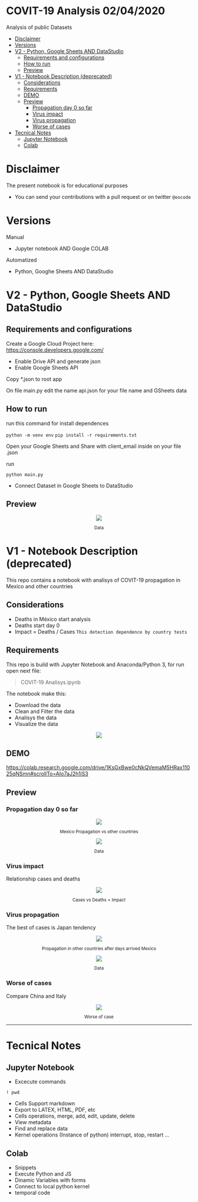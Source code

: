 
# COVIT-19 Analysis 02/04/2020 <!-- omit in toc -->

Analysis of public Datasets
- [Disclaimer](#disclaimer)
- [Versions](#versions)
- [V2 - Python, Google Sheets AND DataStudio](#v2---python-google-sheets-and-datastudio)
  - [Requirements and configurations](#requirements-and-configurations)
  - [How to run](#how-to-run)
  - [Preview](#preview)
- [V1 - Notebook Description (deprecated)](#v1---notebook-description-deprecated)
  - [Considerations](#considerations)
  - [Requirements](#requirements)
  - [DEMO](#demo)
  - [Preview](#preview-1)
    - [Propagation day 0 so far](#propagation-day-0-so-far)
    - [Virus impact](#virus-impact)
    - [Virus propagation](#virus-propagation)
    - [Worse of cases](#worse-of-cases)
- [Tecnical Notes](#tecnical-notes)
  - [Jupyter Notebook](#jupyter-notebook)
  - [Colab](#colab)

# Disclaimer
The present notebook is for educational purposes

* You can send your contributions with a pull request or on twitter ``@eocode``

# Versions

Manual
* Jupyter notebook AND Google COLAB

Automatized
* Python, Googhe Sheets AND DataStudio

# V2 - Python, Google Sheets AND DataStudio

## Requirements and configurations

Create a Google Cloud Project here: 
https://console.developers.google.com/

* Enable Drive API and generate json
* Enable Google Sheets API

Copy *.json to root app

On file main.py edit the name api.json for your file name and GSheets data

## How to run

run this command for install dependences

`python -m venv env`
`pip install -r requirements.txt`

Open your Google Sheets and Share with client_email inside on your file .json

run
```shell
python main.py
```

* Connect Dataset in Google Sheets to DataStudio

## Preview
<div align="center">
  <img src="images/Dashboard.png">
  <small><p>Data</p></small>
</div>

# V1 - Notebook Description (deprecated)
This repo contains a notebook with analisys of COVIT-19 propagation in Mexico and other countries

## Considerations
* Deaths in México start analysis
* Deaths start day 0
* Impact = Deaths / Cases `This detection dependence by country tests`

## Requirements
This repo is build with Jupyter Notebook and Anaconda/Python 3, for run open next file:

> COVIT-19 Analisys.ipynb

The notebook make this:
* Download the data
* Clean and Filter the data
* Analisys the data
* Visualize the data

<div align="center">
  <img src="images/Screenshot_3.png">
</div>

## DEMO
https://colab.research.google.com/drive/1KsGxBwe0cNkQVemaM5HRax11025qNSmn#scrollTo=AIo7aJ2h1iS3

## Preview

### Propagation day 0 so far

<div align="center">
  <img src="images/Screenshot_1.png">
  <small><p>Mexico Propagation vs other countries</p></small>
</div>

<div align="center">
  <img src="images/Screenshot_2.png">
  <small><p>Data</p></small>
</div>

### Virus impact

Relationship cases and deaths

<div align="center">
  <img src="images/Screenshot_6.png">
  <small><p>Cases vs Deaths = Impact</p></small>
</div>

### Virus propagation

The best of cases is Japan tendency

<div align="center">
  <img src="images/Screenshot_4.png">
  <small><p>Propagation in other countries after days arrived Mexico</p></small>
</div>

<div align="center">
  <img src="images/Screenshot_2.png">
  <small><p>Data</p></small>
</div>

### Worse of cases

Compare China and Italy

<div align="center">
  <img src="images/Screenshot_5.png">
  <small><p>Worse of case</p></small>
</div>

---------------
# Tecnical Notes
## Jupyter Notebook

* Excecute commands
```jupyter
! pwd
```
* Cells Support markdown
* Export to LATEX, HTML, PDF, etc
* Cells operations, merge, add, edit, update, delete
* View metadata
* Find and replace data
* Kernel operations (Instance of python) interrupt, stop, restart ...

## Colab
* Snippets
* Execute Python and JS
* Dinamic Variables with forms
* Connect to local python kernel
* temporal code